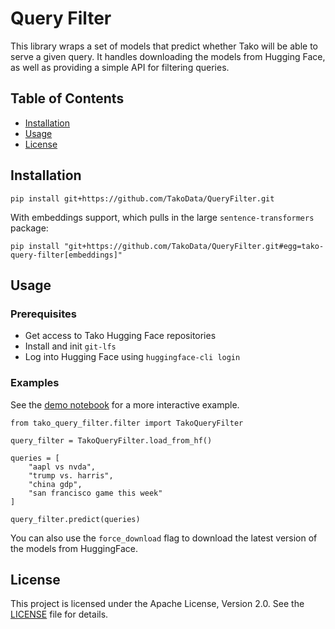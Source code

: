# Query Filter
This library wraps a set of models that predict whether Tako will be able to serve a given query.
It handles downloading the models from Hugging Face, as well as providing a simple API for filtering 
queries.


## Table of Contents
- [Installation](#installation)
- [Usage](#usage)
- [License](#license)

## Installation
```
pip install git+https://github.com/TakoData/QueryFilter.git
```
With embeddings support, which pulls in the large `sentence-transformers` package:
```
pip install "git+https://github.com/TakoData/QueryFilter.git#egg=tako-query-filter[embeddings]"
```

## Usage

### Prerequisites
- Get access to Tako Hugging Face repositories
- Install and init `git-lfs`
- Log into Hugging Face using `huggingface-cli login`

### Examples
See the [demo notebook](demo.ipynb) for a more interactive example.

```
from tako_query_filter.filter import TakoQueryFilter

query_filter = TakoQueryFilter.load_from_hf()

queries = [
    "aapl vs nvda",
    "trump vs. harris",
    "china gdp",
    "san francisco game this week"
]

query_filter.predict(queries)
```
You can also use the `force_download` flag to download the latest version of the models from HuggingFace.

## License

This project is licensed under the Apache License, Version 2.0. See the [LICENSE](LICENSE) file for details.
